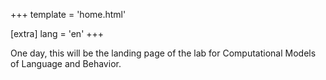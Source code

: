 +++
template = 'home.html'

[extra]
lang = 'en'
+++

One day, this will be the landing page of the lab for Computational Models of Language and Behavior.